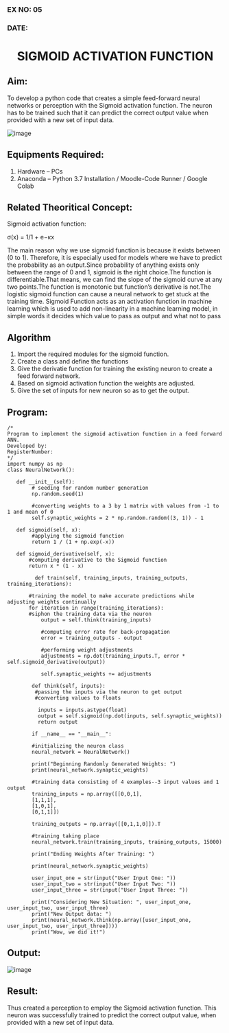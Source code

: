### EX NO: 05
### DATE: 
# <p align= "center">SIGMOID ACTIVATION FUNCTION</p>
## Aim:
  To develop a python code that creates a simple feed-forward neural networks or perception with the Sigmoid activation function. The neuron has to be trained such that it can predict the correct output value when provided with a new set of input data.
  
 ![image](https://user-images.githubusercontent.com/93023609/162692440-f59e7ad2-0414-4ddb-8640-fede7a0655f2.png)

## Equipments Required:
1. Hardware – PCs
2. Anaconda – Python 3.7 Installation / Moodle-Code Runner / Google Colab

## Related Theoritical Concept:
Sigmoid activation function:

σ(x) = 1/1 + e−κx 

The main reason why we use sigmoid function is because it exists between (0 to 1). Therefore, it is especially used for models where we have to predict the probability as an output.Since probability of anything exists only between the range of 0 and 1, sigmoid is the right choice.The function is differentiable.That means, we can find the slope of the sigmoid curve at any two points.The function is monotonic but function’s derivative is not.The logistic sigmoid function can cause a neural network to get stuck at the training time. Sigmoid Function acts as an activation function in machine learning which is used to add non-linearity in a machine learning model, in simple words it decides which value to pass as output and what not to pass

## Algorithm
1. Import the required modules for the sigmoid function.
2. Create a class and define the functions  
3. Give the derivatie function for training the existing neuron to create a feed forward network.
4. Based on sigmoid activation function the weights are adjusted.
5. Give the  set of inputs for new neuron so as to get the output.


## Program:
```
/*
Program to implement the sigmoid activation function in a feed forward ANN.
Developed by:
RegisterNumber:  
*/
import numpy as np
class NeuralNetwork():

   def __init__(self):
        # seeding for random number generation
        np.random.seed(1)

        #converting weights to a 3 by 1 matrix with values from -1 to 1 and mean of 0
        self.synaptic_weights = 2 * np.random.random((3, 1)) - 1

   def sigmoid(self, x):
        #applying the sigmoid function
        return 1 / (1 + np.exp(-x))

   def sigmoid_derivative(self, x):
       #computing derivative to the Sigmoid function
       return x * (1 - x)

         def train(self, training_inputs, training_outputs, training_iterations):

       #training the model to make accurate predictions while adjusting weights continually
       for iteration in range(training_iterations):
       #siphon the training data via the neuron
           output = self.think(training_inputs)

           #computing error rate for back-propagation
           error = training_outputs - output

           #performing weight adjustments
           adjustments = np.dot(training_inputs.T, error * self.sigmoid_derivative(output))

           self.synaptic_weights += adjustments

        def think(self, inputs):
         #passing the inputs via the neuron to get output
         #converting values to floats

          inputs = inputs.astype(float)
          output = self.sigmoid(np.dot(inputs, self.synaptic_weights))
          return output

        if __name__ == "__main__":

        #initializing the neuron class
        neural_network = NeuralNetwork()

        print("Beginning Randomly Generated Weights: ")
        print(neural_network.synaptic_weights)

        #training data consisting of 4 examples--3 input values and 1 output
        training_inputs = np.array([[0,0,1],
        [1,1,1],
        [1,0,1],
        [0,1,1]])

        training_outputs = np.array([[0,1,1,0]]).T

        #training taking place
        neural_network.train(training_inputs, training_outputs, 15000)

        print("Ending Weights After Training: ")

        print(neural_network.synaptic_weights)

        user_input_one = str(input("User Input One: "))
        user_input_two = str(input("User Input Two: "))
        user_input_three = str(input("User Input Three: "))

        print("Considering New Situation: ", user_input_one, user_input_two, user_input_three)
        print("New Output data: ")
        print(neural_network.think(np.array([user_input_one, user_input_two, user_input_three])))
        print("Wow, we did it!")
```

## Output:
![image](https://user-images.githubusercontent.com/86832944/169003000-171e2cc2-b5e4-4feb-bb8d-a3dfb5efe02d.png)


## Result:
  Thus created a perception to employ the Sigmoid activation function. This neuron was successfully trained to predict the correct output value, when provided with a new set of input data.
